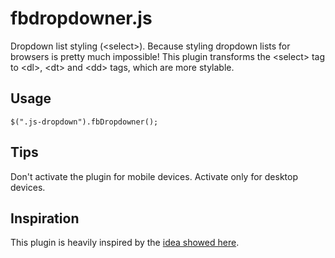 # fbdropdowner.js
Dropdown list styling (&lt;select>).
Because styling dropdown lists for browsers is pretty much impossible!
This plugin transforms the &lt;select> tag to &lt;dl>, &lt;dt> and &lt;dd> tags, which are more stylable.

## Usage
`$(".js-dropdown").fbDropdowner();`

## Tips
Don't activate the plugin for mobile devices. Activate only for desktop devices.

## Inspiration
This plugin is heavily inspired by the [idea showed here](http://www.jankoatwarpspeed.com/reinventing-a-drop-down-with-css-and-jquery/).